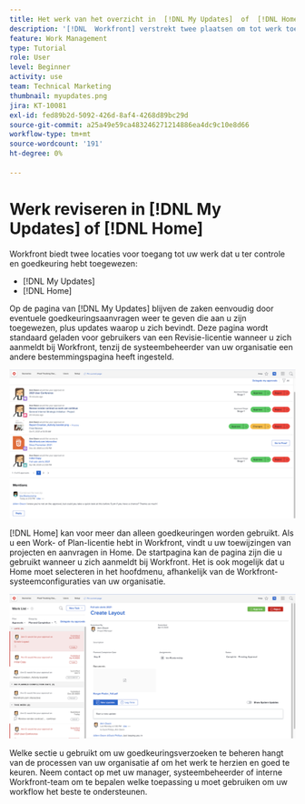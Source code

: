 ```yaml
---
title: Het werk van het overzicht in  [!DNL My Updates]  of  [!DNL Home]
description: '[!DNL  Workfront] verstrekt twee plaatsen om tot werk toegang te hebben dat aan u voor overzicht en goedkeuring wordt toegewezen -  [!DNL My Updates]  en  [!DNL Home] '
feature: Work Management
type: Tutorial
role: User
level: Beginner
activity: use
team: Technical Marketing
thumbnail: myupdates.png
jira: KT-10081
exl-id: fed89b2d-5092-426d-8af4-4268d89bc29d
source-git-commit: a25a49e59ca483246271214886ea4dc9c10e8d66
workflow-type: tm+mt
source-wordcount: '191'
ht-degree: 0%

---
```


# Werk reviseren in [!DNL My Updates] of [!DNL Home]

Workfront biedt twee locaties voor toegang tot uw werk dat u ter controle en goedkeuring hebt toegewezen:

* [!DNL My Updates]
* [!DNL Home]

Op de pagina van [!DNL My Updates] blijven de zaken eenvoudig door eventuele goedkeuringsaanvragen weer te geven die aan u zijn toegewezen, plus updates waarop u zich bevindt. Deze pagina wordt standaard geladen voor gebruikers van een Revisie-licentie wanneer u zich aanmeldt bij Workfront, tenzij de systeembeheerder van uw organisatie een andere bestemmingspagina heeft ingesteld.

![ een beeld van de [!DNL My Updates] pagina ](assets/my-updates-overview.png)

[!DNL Home] kan voor meer dan alleen goedkeuringen worden gebruikt. Als u een Work- of Plan-licentie hebt in Workfront, vindt u uw toewijzingen van projecten en aanvragen in Home. De startpagina kan de pagina zijn die u gebruikt wanneer u zich aanmeldt bij Workfront. Het is ook mogelijk dat u Home moet selecteren in het hoofdmenu, afhankelijk van de Workfront-systeemconfiguraties van uw organisatie.

![ een beeld van de [!DNL Home] pagina ](assets/home-overview.png)

Welke sectie u gebruikt om uw goedkeuringsverzoeken te beheren hangt van de processen van uw organisatie af om het werk te herzien en goed te keuren. Neem contact op met uw manager, systeembeheerder of interne Workfront-team om te bepalen welke toepassing u moet gebruiken om uw workflow het beste te ondersteunen.
